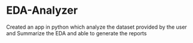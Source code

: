 # EDA-Analyzer
Created an app in python which analyze the dataset provided by the user and Summarize the EDA and able to generate the reports

